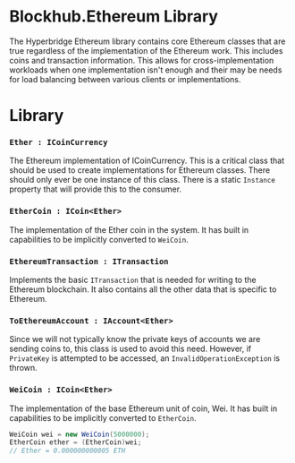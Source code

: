 ﻿# Blockhub.Ethereum Library
The Hyperbridge Ethereum library contains core Ethereum classes that
are true regardless of the implementation of the Ethereum work. This includes
coins and transaction information. This allows for cross-implementation
workloads when one implementation isn't enough and their may be needs
for load balancing between various clients or implementations.

# Library

### `Ether : ICoinCurrency`
The Ethereum implementation of ICoinCurrency. This is a critical class that should be used to create implementations
for Ethereum classes. There should only ever be one instance of this class. There is a static `Instance` property
that will provide this to the consumer.

### `EtherCoin : ICoin<Ether>`
The implementation of the Ether coin in the system. It has built in capabilities to be implicitly converted to
`WeiCoin`.

### `EthereumTransaction : ITransaction`
Implements the basic `ITransaction` that is needed for writing to the Ethereum blockchain. It also contains
all the other data that is specific to Ethereum.

### `ToEthereumAccount : IAccount<Ether>`
Since we will not typically know the private keys of accounts we are sending coins to, this class is used to 
avoid this need. However, if `PrivateKey` is attempted to be accessed, an `InvalidOperationException` is thrown.

### `WeiCoin : ICoin<Ether>`
The implementation of the base Ethereum unit of coin, Wei. It has built in capabilities to be implicitly converted to
`EtherCoin`.

```csharp
WeiCoin wei = new WeiCoin(5000000);
EtherCoin ether = (EtherCoin)wei;
// Ether = 0.000000000005 ETH
```
